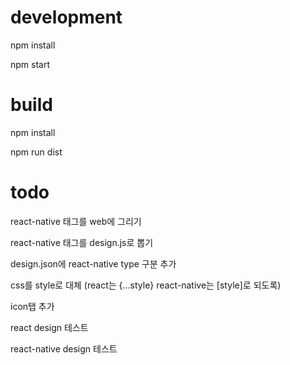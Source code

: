 # development

npm install

npm start

# build

npm install

npm run dist

# todo

react-native 태그를 web에 그리기

react-native 태그를 design.js로 뽑기

design.json에 react-native type 구분 추가

css를 style로 대체 (react는 {...style} react-native는 [style]로 되도록)

icon탭 추가

react design 테스트

react-native design 테스트